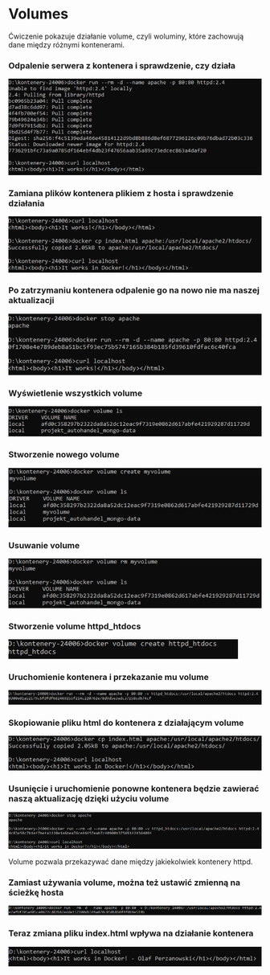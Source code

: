 # Volumes

Ćwiczenie pokazuje działanie volume, czyli woluminy, które zachowują dane między różnymi kontenerami.  

### Odpalenie serwera z kontenera i sprawdzenie, czy działa

![Zdjęcie 1](images/01.png)

### Zamiana plików kontenera plikiem z hosta i sprawdzenie działania

![Zdjęcie 2](images/02.png)

### Po zatrzymaniu kontenera odpalenie go na nowo nie ma naszej aktualizacji

![Zdjęcie 3](images/03.png)

### Wyświetlenie wszystkich volume

![Zdjęcie 4](images/04.png)

### Stworzenie nowego volume

![Zdjęcie 5](images/05.png)

### Usuwanie volume

![Zdjęcie 6](images/06.png)

### Stworzenie volume httpd_htdocs

![Zdjęcie 7](images/07.png)

### Uruchomienie kontenera i przekazanie mu volume

![Zdjęcie 8](images/08.png)

### Skopiowanie pliku html do kontenera z działającym volume

![Zdjęcie 9](images/09.png)

### Usunięcie i uruchomienie ponowne kontenera będzie zawierać naszą aktualizację dzięki użyciu volume

![Zdjęcie 10](images/10.png)

Volume pozwala przekazywać dane między jakiekolwiek kontenery httpd.  

### Zamiast używania volume, można też ustawić zmienną na ścieżkę hosta

![Zdjęcie 11](images/11.png)

### Teraz zmiana pliku index.html wpływa na działanie kontenera

![Zdjęcie 12](images/12.png)